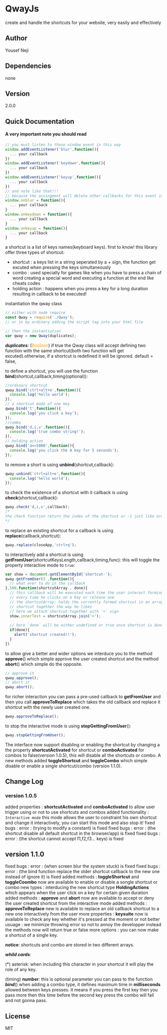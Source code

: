 # QwayJs
create and handle the shortcuts for your website, very easily and effectively  

## Author
Yousef Neji

## Dependencies
none

## Version
2.0.0

## Quick Documentation 

#### A very important note you should read
```JavaScript
// you must listen to those window event in this way
window.addEventListener('blur',function(){
  ... your callback
})
window.addEventListener('keydown',function(){
  ... your callback
})
window.addEventListener('keyup',function(){
  ... your callback
})
// and note like that!!!
// because the assingment will delete other callbacks for this event including our library callbacks
window.onblur = function(){
  ... your callback
}
window.onkeydown = function(){
  ... your callback
}
window.onkeyup = function(){
  ... your callback
}
```

a shortcut is a list of keys names(keyboard keys).
first to know!
this library offer three types of shortcut:
* shortcut : a keys list in a string seperated by a + sign, the function get excuted when pressing the keys simultaneously
* combo : used specially for games like when you have to press a chain of word creating a special word and executing a function at the end like cheats codes
* holding action : happens when you press a key for a long duration resulting in callback to be executed!

instantiation the qway class
```javascript
// either with node require
const Qway = require('./Qway');
// or in by ordinary adding the script tag into your html file

// then the instantiation
var qway = new Qway(duplicates);
```
_**duplicates**_: (<span style="color:orange">Boolean</span>) if true the Qway class will accept defining two function with the same shortcut(both two function will get excuted).otherwise, if a shortcut is redefined it will be ignored. default = false,

to define a shortcut, you will use the function **bind**(shortcut,callback,timing(optional)):
```javascript
//ordinary shortcut
qway.bind('ctrl+alt+e',function(){
  console.log('hello world');
});
// a shortcut made of one key
qway.bind('t',function(){
  console.log('you click a key');
});
//combo 
qway.bind('d,i,v',function(){
  console.log('true combo string!');
});
// holding action
qway.bind('a=>5000',function(){
  console.log('you click the A key for 5 seconds');
});
```
to remove a short is using **unbind**(shortcut,callback):
```javascript
qway.unbind('ctrl+alt+e',function(){
  console.log('hello world');
});
```
to check the existence of a shortcut with it callback is using **check**(shortcut,callback):
```javascript
qway.check('d,i,v',callback);
/*
the check function return the index of the shortcut or -1 just like ordinary Array.findIndex 
*/
```
to replace an existing shortcut for a callback is using **replace**(callback,shortcut):
```javascript
qway.replace(closeApp,'ctrl+q');
```
to interactively add a shortcut is using **getFromUser**(shortcutKeysLength,callback,timing,func):
this will toggle the property interactive mode to `true`:
```javascript
var show = document.getElementById('shortcut-');
qway.getFromUser(3 ,function(){
  // what ever to do in the callback
},500,function(shortcutArray , done){
  // this callback will be executed each time the user interact forming the shortcut
  // every time he clicks on a key or release one
  // the shortcutArray: holds the currently formed shortcut in an array to allows user freely attach
  // shortcut together the way he likes 
  // here we attach shortcut together with `+` sign
  show.innerText = shortcutArray.join('+');
  
  // here `done` will be either undefined or true once shortcut is done
  if(done){
    alert('shortcut created!!');
  }
})
```
to allow give a better and wider options we interduce you to the method **approve**() which simple approve the user created shortcut and the method **abort**() which simple do the opposite.
```javascript
// approve it
qway.approve();
// abort it
qway.abort();
```
for richer interaction you can pass a pre-used callback to **getFromUser** and then you call **approveToReplace** which takes the old callback and replace it shortcut
with the newly user created one.
```javascript
qway.approveToReplace();
```
to stop the interactive mode is using **stopGettingFromUser**():
```javascript
qway.stopGettingFromUser();
```
The interface now support disabling or enabling the shortcut by changing a the property **shortcutActivated** for shortcut 
or **comboActivated** for combos to false(version 1.0.5), this will disable all the shortcuts or combo.
A new methods added **toggleShortcut** and **toggleCombo** which simple disable or enable a single shortcut/combo (version 1.1.0).

## Change Log
### version 1.0.5
added properties : **shortcutActivated** and **comboActivated** to allow user trigger using or not to use shortcuts and combos
added functionality : `Interactive mode` this mode allows the user to constraint his own shortcut and change it interactively, you can start this mode and also stop it!
fixed bugs : error : (trying to modify a constant) is fixed
fixed bugs : error : (the shortcut disable all default shortcut in the browser/app) is fixed
fixed bugs : error : (the shortcut cannot accept f1,f2,f3... keys) is fixed

## version 1.1.0
fixed bugs : error : (when screen blur the system stuck) is fixed
fixed bugs : error : (the bind function replace the older shortcut callback to the new one instead of ignore it) is fixed
added methods : **toggleShortcut** and **toggleCoombo** now are available to enable or disable a songle shortcut or combo
new types : interducing the new shortcut type **HoldingActions** which appears when the user click on a key for certain given duration
added methods : **approve** and **abort** now are available to accept or deny the user created shortcut from the interactive mode
added methods : **approveToReplace** new is available to replace an old callback shortcut to a new one interactively from the user
more properties : **keysuite** now is available to check any key whether it's pressed at the moment or not
better usuage : we minimize throwing error so not to annoy the developper instead the methods now will return true or false
more options : you can now make a shortcut of a single key.


**notice**: shortcuts and combo are stored in two different arrays.

**_whild cards_**: 

(\*) asterisk: when including this character in your shortcut it will play the role of any key.

(timing) **number**: this is optional parameter you can pass to the function _**bind**_() when adding a combo type, it defines maximum time in **milliseconds** allowed between keys presses. it means if you press the first key then you pass more then this time before the second key press the combo will fail and not gonna pass.

## License
MIT
